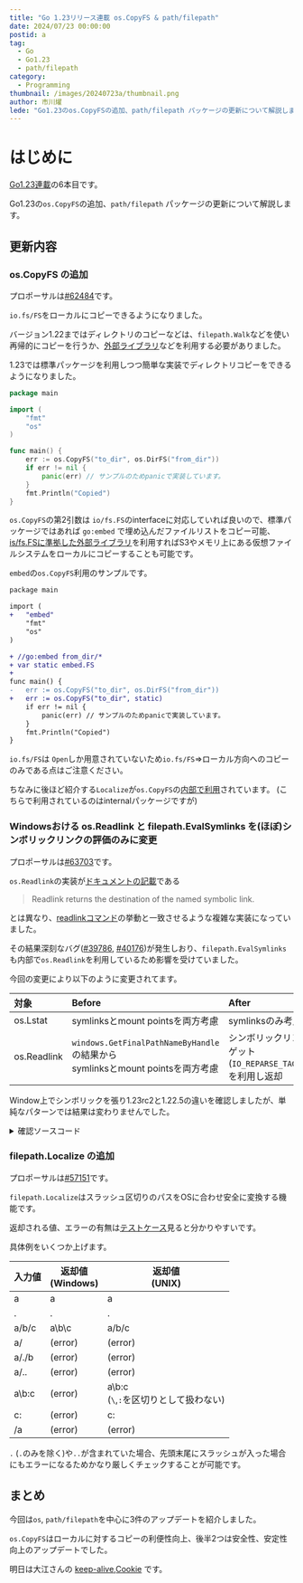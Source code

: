 ```yaml
---
title: "Go 1.23リリース連載 os.CopyFS & path/filepath"
date: 2024/07/23 00:00:00
postid: a
tag:
  - Go
  - Go1.23
  - path/filepath
category:
  - Programming
thumbnail: /images/20240723a/thumbnail.png
author: 市川燿
lede: "Go1.23のos.CopyFSの追加、path/filepath パッケージの更新について解説します。"
---
```


# はじめに

[Go1.23連載](/articles/20240716a/)の6本目です。

Go1.23の`os.CopyFS`の追加、`path/filepath` パッケージの更新について解説します。

## 更新内容

### os.CopyFS の追加

プロポーサルは[#62484](https://github.com/golang/go/issues/62484)です。

`io.fs/FS`をローカルにコピーできるようになりました。

バージョン1.22まではディレクトリのコピーなどは、`filepath.Walk`などを使い再帰的にコピーを行うか、[外部ライブラリ](https://github.com/otiai10/copy)などを利用する必要がありました。

1.23では標準パッケージを利用しつつ簡単な実装でディレクトリコピーをできるようになりました。

```go main.go
package main

import (
	"fmt"
	"os"
)

func main() {
	err := os.CopyFS("to_dir", os.DirFS("from_dir"))
	if err != nil {
		panic(err) // サンプルのためpanicで実装しています。
	}
	fmt.Println("Copied")
}
```

`os.CopyFS`の第2引数は `io/fs.FS`のinterfaceに対応していれば良いので、標準パッケージではあれば `go:embed` で埋め込んだファイルリストをコピー可能、[is/fs.FSに準拠した外部ライブラリ](https://github.com/search?q=io%2Ffs+language%3AGo+&type=repositories&s=stars&o=desc)を利用すればS3やメモリ上にある仮想ファイルシステムをローカルにコピーすることも可能です。

`embed`の`os.CopyFS`利用のサンプルです。

```diff main.go
package main

import (
+	"embed"
	"fmt"
	"os"
)

+ //go:embed from_dir/*
+ var static embed.FS
+
func main() {
-	err := os.CopyFS("to_dir", os.DirFS("from_dir"))
+	err := os.CopyFS("to_dir", static)
	if err != nil {
		panic(err) // サンプルのためpanicで実装しています。
	}
	fmt.Println("Copied")
}
```

`io.fs/FS`は `Open`しか用意されていないため`io.fs/FS`=>ローカル方向へのコピーのみである点はご注意ください。

ちなみに後ほど紹介する`Localize`が`os.CopyFS`の[内部で利用](https://github.com/golang/go/blob/30b6fd60a63c738c2736e83b6a6886a032e6f269/src/os/dir.go#L152)されています。
(こちらで利用されているのはinternalパッケージですが)

### Windowsおける os.Readlink と filepath.EvalSymlinks を(ほぼ)シンボリックリンクの評価のみに変更

プロポーサルは[#63703](https://github.com/golang/go/issues/63703)です。

`os.Readlink`の実装が[ドキュメントの記載](https://pkg.go.dev/os#Readlink)である

> Readlink returns the destination of the named symbolic link.

とは異なり、[readlinkコマンド](https://pubs.opengroup.org/onlinepubs/9699919799/functions/readlink.html)の挙動と一致させるような複雑な実装になっていました。

その結果深刻なバグ([#39786](https://github.com/golang/go/issues/39786), [#40176](https://github.com/golang/go/issues/40176))が発生しおり、`filepath.EvalSymlinks` も内部で`os.Readlink`を利用しているため影響を受けていました。

今回の変更により以下のように変更されてます。

|対象|Before|After|
|:-|:-|:-|
|os.Lstat|symlinksとmount pointsを両方考慮|symlinksのみ考慮|
|os.Readlink|`windows.GetFinalPathNameByHandle`の結果から<br>symlinksとmount pointsを両方考慮|シンボリックリンクのターゲット<br>(`IO_REPARSE_TAG_SYMLINK`)を利用し返却

Window上でシンボリックを張り1.23rc2と1.22.5の違いを確認しましたが、単純なパターンでは結果は変わりませんでした。

<details><summary>確認ソースコード</summary>

<details><summary>シンボリックリンク準備コマンド</summary>

```sh cmd
C:\gotest>type nul > ori.txt
C:\gotest>mkdir oridir
C:\gotest>mklink sym.txt ori.txt
sym.txt <<===>> ori.txt のシンボリック リンクが作成されました
C:\gotest>mklink /D symdir oridir
symdir <<===>> oridir のシンボリック リンクが作成されました
C:\gotest>
```
</details>

```go main.go
package main

import (
	"fmt"
	"os"
	"path/filepath"
)

func main() {
	fmt.Println(os.Readlink(`C:\gotest\ori.txt`))           //  readlink C:\gotest\ori.txt: The file or directory is not a reparse point.
	fmt.Println(os.Readlink(`C:\gotest\sym.txt`))           // ori.txt <nil>
	fmt.Println(filepath.EvalSymlinks(`C:\gotest\sym.txt`)) // C:\gotest\ori.txt <nil>
	fmt.Println(filepath.EvalSymlinks(`C:\gotest\ori.txt`)) // C:\gotest\ori.txt <nil>
	fmt.Println(os.Readlink(`C:\gotest\oridir`))            // readlink C:\gotest\oridir: The file or directory is not a reparse point.
	fmt.Println(os.Readlink(`C:\gotest\symdir`))            // oridir <nil>
	fmt.Println(filepath.EvalSymlinks(`C:\gotest\oridir`))  // C:\gotest\oridir <nil>
	fmt.Println(filepath.EvalSymlinks(`C:\gotest\symdir`))  // C:\gotest\oridir <nil>
}
```
</details>

### filepath.Localize の追加

プロポーサルは[#57151](https://github.com/golang/go/issues/57151)です。

`filepath.Localize`はスラッシュ区切りのパスをOSに合わせ安全に変換する機能です。

返却される値、エラーの有無は[テストケース](https://github.com/golang/go/blob/30b6fd60a63c738c2736e83b6a6886a032e6f269/src/path/filepath/path_test.go#L244-L279)見ると分かりやすいです。

具体例をいくつか上げます。

|入力値|返却値<br>(Windows)|返却値<br>(UNIX)|
|-|-|-|
|a|a|a|
|.|.|.|
|a/b/c|a\b\c|a/b/c|
|a/|(error)|(error)|
|a/./b|(error)|(error)|
|a/..|(error)|(error)|
|a\b:c|(error)|a\b:c<br>(`\`,`:`を区切りとして扱わない)|
|c:|(error)|c:|
|/a|(error)|(error)|

`.` (`.`のみを除く)や`..`が含まれていた場合、先頭末尾にスラッシュが入った場合にもエラーになるためかなり厳しくチェックすることが可能です。

## まとめ

今回は`os`, `path/filepath`を中心に3件のアップデートを紹介しました。

`os.CopyFS`はローカルに対するコピーの利便性向上、後半2つは安全性、安定性向上のアップデートでした。

明日は大江さんの [keep-alive,Cookie](/articles/20240724a/) です。
